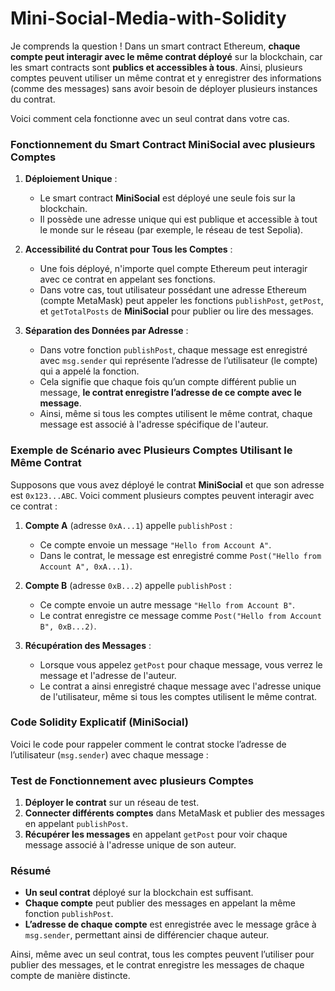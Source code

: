 # Mini-Social-Media-with-Solidity

Je comprends la question ! Dans un smart contract Ethereum, **chaque compte peut interagir avec le même contrat déployé** sur la blockchain, car les smart contracts sont **publics et accessibles à tous**. Ainsi, plusieurs comptes peuvent utiliser un même contrat et y enregistrer des informations (comme des messages) sans avoir besoin de déployer plusieurs instances du contrat.

Voici comment cela fonctionne avec un seul contrat dans votre cas.

### Fonctionnement du Smart Contract MiniSocial avec plusieurs Comptes

1. **Déploiement Unique** :
   - Le smart contract **MiniSocial** est déployé une seule fois sur la blockchain.
   - Il possède une adresse unique qui est publique et accessible à tout le monde sur le réseau (par exemple, le réseau de test Sepolia).

2. **Accessibilité du Contrat pour Tous les Comptes** :
   - Une fois déployé, n'importe quel compte Ethereum peut interagir avec ce contrat en appelant ses fonctions.
   - Dans votre cas, tout utilisateur possédant une adresse Ethereum (compte MetaMask) peut appeler les fonctions `publishPost`, `getPost`, et `getTotalPosts` de **MiniSocial** pour publier ou lire des messages.

3. **Séparation des Données par Adresse** :
   - Dans votre fonction `publishPost`, chaque message est enregistré avec `msg.sender` qui représente l’adresse de l’utilisateur (le compte) qui a appelé la fonction.
   - Cela signifie que chaque fois qu’un compte différent publie un message, **le contrat enregistre l’adresse de ce compte avec le message**.
   - Ainsi, même si tous les comptes utilisent le même contrat, chaque message est associé à l'adresse spécifique de l'auteur.

### Exemple de Scénario avec Plusieurs Comptes Utilisant le Même Contrat

Supposons que vous avez déployé le contrat **MiniSocial** et que son adresse est `0x123...ABC`. Voici comment plusieurs comptes peuvent interagir avec ce contrat :

1. **Compte A** (adresse `0xA...1`) appelle `publishPost` :
   - Ce compte envoie un message `"Hello from Account A"`.
   - Dans le contrat, le message est enregistré comme `Post("Hello from Account A", 0xA...1)`.

2. **Compte B** (adresse `0xB...2`) appelle `publishPost` :
   - Ce compte envoie un autre message `"Hello from Account B"`.
   - Le contrat enregistre ce message comme `Post("Hello from Account B", 0xB...2)`.

3. **Récupération des Messages** :
   - Lorsque vous appelez `getPost` pour chaque message, vous verrez le message et l'adresse de l'auteur.
   - Le contrat a ainsi enregistré chaque message avec l'adresse unique de l'utilisateur, même si tous les comptes utilisent le même contrat.

### Code Solidity Explicatif (MiniSocial)

Voici le code pour rappeler comment le contrat stocke l’adresse de l’utilisateur (`msg.sender`) avec chaque message :


### Test de Fonctionnement avec plusieurs Comptes

1. **Déployer le contrat** sur un réseau de test.
2. **Connecter différents comptes** dans MetaMask et publier des messages en appelant `publishPost`.
3. **Récupérer les messages** en appelant `getPost` pour voir chaque message associé à l'adresse unique de son auteur.

### Résumé

- **Un seul contrat** déployé sur la blockchain est suffisant.
- **Chaque compte** peut publier des messages en appelant la même fonction `publishPost`.
- **L’adresse de chaque compte** est enregistrée avec le message grâce à `msg.sender`, permettant ainsi de différencier chaque auteur.

Ainsi, même avec un seul contrat, tous les comptes peuvent l’utiliser pour publier des messages, et le contrat enregistre les messages de chaque compte de manière distincte.
